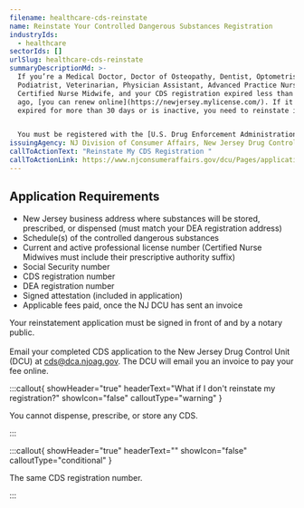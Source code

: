 ```yaml
---
filename: healthcare-cds-reinstate
name: Reinstate Your Controlled Dangerous Substances Registration
industryIds:
  - healthcare
sectorIds: []
urlSlug: healthcare-cds-reinstate
summaryDescriptionMd: >-
  If you’re a Medical Doctor, Doctor of Osteopathy, Dentist, Optometrist,
  Podiatrist, Veterinarian, Physician Assistant, Advanced Practice Nurse, or
  Certified Nurse Midwife, and your CDS registration expired less than 30 days
  ago, [you can renew online](https://newjersey.mylicense.com/). If it has been
  expired for more than 30 days or is inactive, you need to reinstate it. 


  You must be registered with the [U.S. Drug Enforcement Administration (DEA)](https://www.deadiversion.usdoj.gov/online_forms_apps.html) before applying for your CDS reinstatement.
issuingAgency: NJ Division of Consumer Affairs, New Jersey Drug Control Unit
callToActionText: "Reinstate My CDS Registration "
callToActionLink: https://www.njconsumeraffairs.gov/dcu/Pages/applications.aspx
---
```


## Application Requirements

- New Jersey business address where substances will be stored, prescribed, or dispensed (must match your DEA registration address)
- Schedule(s) of the controlled dangerous substances
- Current and active professional license number (Certified Nurse Midwives must include their prescriptive authority suffix)
- Social Security number
- CDS registration number
- DEA registration number
- Signed attestation (included in application)
- Applicable fees paid, once the NJ DCU has sent an invoice

Your reinstatement application must be signed in front of and by a notary public.\
\
Email your completed CDS application to the New Jersey Drug Control Unit (DCU) at [cds@dca.njoag.gov](mailto:CDS@dca.njoag.gov). The DCU will email you an invoice to pay your fee online.

:::callout{ showHeader="true" headerText="What if I don't reinstate my registration?" showIcon="false" calloutType="warning" }

You cannot dispense, prescribe, or store any CDS.

:::

:::callout{ showHeader="true" headerText="" showIcon="false" calloutType="conditional" }

The same CDS registration number.

:::
